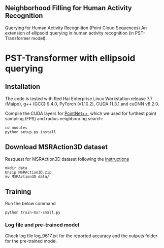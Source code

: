 ## Neighborhood Filling for Human Activity Recognition
Querying for Human Activity Recognition (Point Cloud Sequences)
An extension of ellipsoid querying in human activity recognition (in PST-Transformer model).

# PST-Transformer with ellipsoid querying
## Installation
The code is tested with Red Hat Enterprise Linux Workstation release 7.7 (Maipo), g++ (GCC) 9.4.0, PyTorch (v1.10.2), CUDA 11.3.1 and cuDNN v8.2.0.

Compile the CUDA layers for [PointNet++](http://arxiv.org/abs/1706.02413), which we used for furthest point sampling (FPS) and radius neighbouring search:
```
cd modules
python setup.py install
```

## Download MSRAction3D dataset
Resquest for MSRAction3D dataset following the [instructions](https://sites.google.com/view/wanqingli/data-sets/msr-action3d)
```
mkdir data
Unzip MSRAction3D.zip 
mv MSRAction3D data/ 
```

## Training
Run the below command
```
python train-msr-small.py
```

### Log file and pre-trained model
Check log file log_9617.txt for the reported accuracy and the outputs folder for the pre-trained model.
